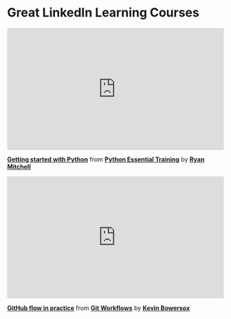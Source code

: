 <h1>Great LinkedIn Learning Courses</h1>

<div style="position:relative;height:0;padding-bottom:56.25%"><iframe width="640" height="360" src="https://www.linkedin.com/learning/embed/python-essential-training-14898805/getting-started-with-python?autoplay=false&claim=AQEGhw3pqLNZtAAAAYKyYssQCiI_oBU6anpotOpDrSBofBdWYqk86-cZ5ImEXtAojx3AFp6lgi59coEEE5kezLP0sBdjZNu-gInbvXQfa37N6XtG3Kns0PVdfSIO-pdeTMrT8t0P89q0nUTq52GYNM4Px5IcCwunU0RH53Snatt3Fj09QPppdRQguNHtswTxP4p90GNTuMaia0HV2PUfQcsfbPWCDVD1ydvaZLKl9GPdVsBpP3nCTL_utK-aI6RHDowH8khF5eFnWJdOvHXdZOoT9p8WWBugD9nh1lulm5cIN_Px4vCLKFT-fLfD3r3kDV9cossC9lHli8mga86tu_V0TBOXe9JMPLwKtG5f1R1jAfZxb80J_V8wOJi7mWT4sA2z0Ovsve3blMc_ExD4jVfOCxFpgaYDUgDmavM9IIf23a6HTQb802SkftbryRofO_XyDYQHimhXhcHF0iO73rBxx-4t9UWSCxXjxqRFlAfI_Af50e2ssvylnLlNZt8NM5MaFUnIpX9aSsqF09l4MAl-bnw4awA2kTgHy-Ge4hNNOxnU5YwKR6axwLxtfP-z7Py9PTvzW1Kjso4m4GEf4uJHtELF1wc_0AHXMUEXsSo_CBSU44b7jphizzS3s5GCGauEs5W-27buGrYZJ8d7zMtn8jhoRvWUHqFKW1n0OCyljnqVxFxH8_UedB3CSKFmWB1rFINoheAJ9gxM8fy4hpTqpvD6ND0ptMGvwUyS5bJ8qL0K2xlRA0ne4F3xNt2vGYeX8ivQ3YIs1klUew_P9hDEkpG63CxDZHi5JlGAYvcKaPMfkgLsG6kUnr5vs4gBKMVv7tOG_9nv2Hjg91Z4GH8S0YdoXqMC1XEL0XcenDhkSmeCeihUkVTwlpFafaK00R5lfe8krue298VVCcLbTshz4X6a6-AkTC7Uhz0ibxmGpUvTJ-hwscbgwveyo0IwAT1SpbnvufsYQr_2I98teVjUJ1l6DDJJxpWM-bGqaJm44Z2uAlPELU6YqxJwoIquPmrOXGrmHSo2kiOBjgzl2fnk4HcOkmr3DXHB5GFwy34E3i4zbEXUgpidgLdcGMfztIT4zrA7imbBzJjvnDDjh-YEVbYWxcE3Qq1ZAfiNk_6L59PGzhibOiJofEKRc28ynDSgobE-9zxv038P3XI5SWuz7CzXYnFD-eqOFWIbuHzr3GtWvV4&lipi=urn%3Ali%3Apage%3Ad_learning_content%3Br757AWRdT%2ByI0sqCSddAwg%3D%3D&licu" mozallowfullscreen="true" webkitallowfullscreen="true" allowfullscreen="true" frameborder="0" style="position:absolute;width:100%;height:100%;left:0"></iframe></div><p><strong><a href="https://www.linkedin.com/learning/python-essential-training-14898805/getting-started-with-python?trk=embed_lil">Getting started with Python</a></strong> from <strong><a href="https://www.linkedin.com/learning/python-essential-training-14898805?trk=embed_lil">Python Essential Training</a></strong> by <strong><a href="https://www.linkedin.com/learning/instructors/ryan-mitchell?trk=embed_lil">Ryan Mitchell</a></strong></p>

<div style="position:relative;height:0;padding-bottom:56.25%"><iframe width="640" height="360" src="https://www.linkedin.com/learning/embed/git-workflows/github-flow-in-practice?autoplay=false&claim=AQE6p8zdIn25yQAAAYKyi4xP18uZpvVasev_Ps_YHRjIR4jNwPIggAvHnPz9Ux1yrPNFqMtzQCOe0_BgI17gZg6wTv5pJwCONiyD3j6VQ2hKKjlFzW0xRp2BmsxE7N_FJLYd8IlTh1_OzelAGFEtOKG4ulcBV_wiTG5zkT25wZ5YmCDavhp9bSvPhSo-w-zrCeMx1MHihO0aEVOP-zk7RMpWuYcqqVoCjCFHyNp57nRvUtnvHKEzRCCnlvGYeYj4e1-IlaxkkWjRMvp_YLEf9wuireXEV2WYkHQoIukdwb0h17Pgvm-_PWE3tMqKJKISi36lvRpsu6ONUAQaAGCN99pEyCRCcadZpGGIjBCYYg44yKBpHD5yG9ZzEwsVGZWU1NoE5jby-m134gDLssW-eI1XAIE0B0MUYGoLzSAPZM5j8vcINq_jG7A7AksBp4Ci-kbH3aOf2ZtX9yCYp5wnsHzkubSS7D5rRvmjHzeRNWImk6lGXwoB6BBv9r6eZcUw6jToFKu5jIiy1oitz5E0hWOQyF6CMQM6XSd9m1nKg2zVicsrXcW1jKTW1ndAg1xXgbO-ELUg1BxMgDV1Sn1dXUL52E3wuXD58vuyzXf1v56L3-FyhrjwuNpyRkW-ZvU54kM665AskazEx5c4jxzMnPE-NNutuO_8YHpY_11ho__VLULeKptaoqaxtkpaCz75KlvSoLYIA1voLGckvy4pEFZsMwb4a1y_1k84cI3Nw1rokj970Tqo6lahgZP8gNvxNl0Ir4hMuIFxWXWsD6xYwbo0I2mzO70SAZWSRNQvXrELTBD_SRXauoeQeq4a9snTHyJWYyJe6MVdic5TSlAZtEPS1TFXVx0wfPU7-CQGxWqsniXNx9zWaPK_2Ejv0G13_WX73Ldh0R87l2LmQq0QB4Df4FFQzc_1QVEOOC2R0NWKP1lqNCAe466vKq6bPrZJ4HfeWDte3R6dDOCGGepBDp63IrzdWNqD0Gy7KQb23swLgjPMvI4pbrsIxu3E_GvmU3jzczmsRC5Dj4Vm2vMrFdMGExXDIflmZ4Z5h8HVF7eLYxU-Z9xk5kg5TiZ3gPpjOSj84fFZolVFKD5znwSzn-F7qjwTAyG4BCyNnkNmzU0UwOwCcFZIMeFCkSGeaZfZm6TZ1brNR57Tikd-SFqmaYgh_K-hSZtKoJqqEY7L-xTkTwvVSiw&lipi=urn%3Ali%3Apage%3Ad_learning_content%3BT9cjJzVRRJqupkkUL1nJJw%3D%3D&licu" mozallowfullscreen="true" webkitallowfullscreen="true" allowfullscreen="true" frameborder="0" style="position:absolute;width:100%;height:100%;left:0"></iframe></div><p><strong><a href="https://www.linkedin.com/learning/git-workflows/github-flow-in-practice?trk=embed_lil">GitHub flow in practice</a></strong> from <strong><a href="https://www.linkedin.com/learning/git-workflows?trk=embed_lil">Git Workflows</a></strong> by <strong><a href="https://www.linkedin.com/learning/instructors/kevin-bowersox?trk=embed_lil">Kevin Bowersox</a></strong></p>
